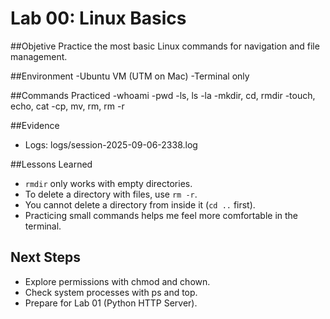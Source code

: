 # Lab 00: Linux Basics

##Objetive
Practice the most basic Linux commands for navigation and file management.

##Environment
-Ubuntu VM (UTM on Mac)
-Terminal only

##Commands Practiced
-whoami
-pwd
-ls, ls -la
-mkdir, cd, rmdir
-touch, echo, cat
-cp, mv, rm, rm -r

##Evidence
- Logs: logs/session-2025-09-06-2338.log

##Lessons Learned
- `rmdir` only works with empty directories.
- To delete a directory with files, use `rm -r`.
- You cannot delete a directory from inside it (`cd ..` first).
- Practicing small commands helps me feel more comfortable in the terminal.

## Next Steps
- Explore permissions with chmod and chown.
- Check system processes with ps and top.
- Prepare for Lab 01 (Python HTTP Server).
